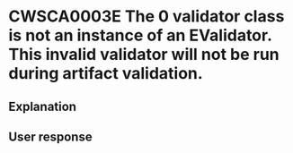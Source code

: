 # CWSCA0003E The 0 validator class is not an instance of an EValidator. This invalid validator will not be run during artifact validation.

## Explanation

## User response